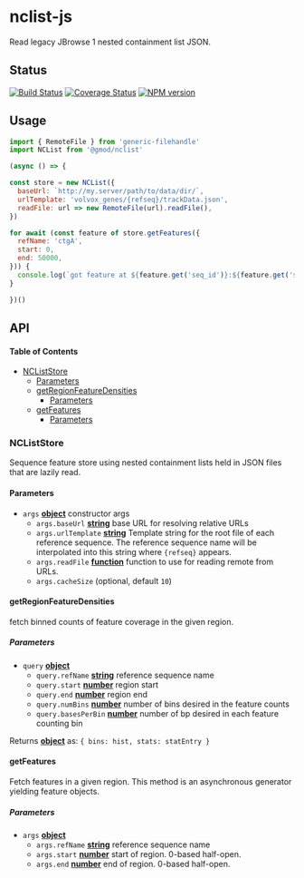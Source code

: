 # nclist-js

Read legacy JBrowse 1 nested containment list JSON.

## Status

[![Build Status](https://img.shields.io/travis/com/GMOD/nclist-js/master.svg?logo=travis&style=flat-square)](https://travis-ci.com/GMOD/nclist-js)
[![Coverage Status](https://img.shields.io/codecov/c/github/GMOD/nclist-js/master.svg?style=flat-square)](https://codecov.io/gh/GMOD/nclist-js/branch/master)
[![NPM version](https://img.shields.io/npm/v/@gmod/nclist.svg?logo=npm&style=flat-square)](https://npmjs.org/package/@gmod/nclist)

## Usage

```javascript
import { RemoteFile } from 'generic-filehandle'
import NCList from '@gmod/nclist'

(async () => {

const store = new NCList({
  baseUrl: `http://my.server/path/to/data/dir/`,
  urlTemplate: 'volvox_genes/{refseq}/trackData.json',
  readFile: url => new RemoteFile(url).readFile(),
})

for await (const feature of store.getFeatures({
  refName: 'ctgA',
  start: 0,
  end: 50000,
})) {
  console.log(`got feature at ${feature.get('seq_id')}:${feature.get('start')}-${feature.get('end')}`)
}

})()
```

## API

<!-- Generated by documentation.js. Update this documentation by updating the source code. -->

#### Table of Contents

-   [NCListStore](#ncliststore)
    -   [Parameters](#parameters)
    -   [getRegionFeatureDensities](#getregionfeaturedensities)
        -   [Parameters](#parameters-1)
    -   [getFeatures](#getfeatures)
        -   [Parameters](#parameters-2)

### NCListStore

Sequence feature store using nested containment
lists held in JSON files that are lazily read.

#### Parameters

-   `args` **[object](https://developer.mozilla.org/docs/Web/JavaScript/Reference/Global_Objects/Object)** constructor args
    -   `args.baseUrl` **[string](https://developer.mozilla.org/docs/Web/JavaScript/Reference/Global_Objects/String)** base URL for resolving relative URLs
    -   `args.urlTemplate` **[string](https://developer.mozilla.org/docs/Web/JavaScript/Reference/Global_Objects/String)** Template string for
         the root file of each reference sequence. The reference sequence
         name will be interpolated into this string where `{refseq}` appears.
    -   `args.readFile` **[function](https://developer.mozilla.org/docs/Web/JavaScript/Reference/Statements/function)** function to use for reading remote from URLs.
    -   `args.cacheSize`   (optional, default `10`)

#### getRegionFeatureDensities

fetch binned counts of feature coverage in the given region.

##### Parameters

-   `query` **[object](https://developer.mozilla.org/docs/Web/JavaScript/Reference/Global_Objects/Object)** 
    -   `query.refName` **[string](https://developer.mozilla.org/docs/Web/JavaScript/Reference/Global_Objects/String)** reference sequence name
    -   `query.start` **[number](https://developer.mozilla.org/docs/Web/JavaScript/Reference/Global_Objects/Number)** region start
    -   `query.end` **[number](https://developer.mozilla.org/docs/Web/JavaScript/Reference/Global_Objects/Number)** region end
    -   `query.numBins` **[number](https://developer.mozilla.org/docs/Web/JavaScript/Reference/Global_Objects/Number)** number of bins desired in the feature counts
    -   `query.basesPerBin` **[number](https://developer.mozilla.org/docs/Web/JavaScript/Reference/Global_Objects/Number)** number of bp desired in each feature counting bin

Returns **[object](https://developer.mozilla.org/docs/Web/JavaScript/Reference/Global_Objects/Object)** as:
   `{ bins: hist, stats: statEntry }`

#### getFeatures

Fetch features in a given region. This method is an asynchronous generator
yielding feature objects.

##### Parameters

-   `args` **[object](https://developer.mozilla.org/docs/Web/JavaScript/Reference/Global_Objects/Object)** 
    -   `args.refName` **[string](https://developer.mozilla.org/docs/Web/JavaScript/Reference/Global_Objects/String)** reference sequence name
    -   `args.start` **[number](https://developer.mozilla.org/docs/Web/JavaScript/Reference/Global_Objects/Number)** start of region. 0-based half-open.
    -   `args.end` **[number](https://developer.mozilla.org/docs/Web/JavaScript/Reference/Global_Objects/Number)** end of region. 0-based half-open.

